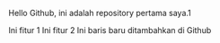 Hello Github, ini adalah repository pertama saya.1

Ini fitur 1
Ini fitur 2
Ini baris baru ditambahkan di Github
